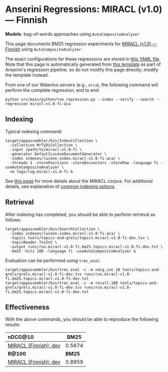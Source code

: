 # Anserini Regressions: MIRACL (v1.0) &mdash; Finnish

**Models**: bag-of-words approaches using `AutoCompositeAnalyzer`

This page documents BM25 regression experiments for [MIRACL (v1.0) &mdash; Finnish](https://github.com/project-miracl/miracl) using `AutoCompositeAnalyzer`.

The exact configurations for these regressions are stored in [this YAML file](../../src/main/resources/regression/miracl-v1.0-fi-aca.yaml).
Note that this page is automatically generated from [this template](../../src/main/resources/docgen/templates/miracl-v1.0-fi-aca.template) as part of Anserini's regression pipeline, so do not modify this page directly; modify the template instead.

From one of our Waterloo servers (e.g., `orca`), the following command will perform the complete regression, end to end:

```
python src/main/python/run_regression.py --index --verify --search --regression miracl-v1.0-fi-aca
```

## Indexing

Typical indexing command:

```
target/appassembler/bin/IndexCollection \
  -collection MrTyDiCollection \
  -input /path/to/miracl-v1.0-fi \
  -generator DefaultLuceneDocumentGenerator \
  -index indexes/lucene-index.miracl-v1.0-fi-aca/ \
  -threads 1 -storePositions -storeDocvectors -storeRaw -language fi -useAutoCompositeAnalyzer \
  >& logs/log.miracl-v1.0-fi &
```

See [this page](https://github.com/project-miracl/miracl) for more details about the MIRACL corpus.
For additional details, see explanation of [common indexing options](../../docs/common-indexing-options.md).

## Retrieval

After indexing has completed, you should be able to perform retrieval as follows:

```
target/appassembler/bin/SearchCollection \
  -index indexes/lucene-index.miracl-v1.0-fi-aca/ \
  -topics tools/topics-and-qrels/topics.miracl-v1.0-fi-dev.tsv \
  -topicReader TsvInt \
  -output runs/run.miracl-v1.0-fi.bm25.topics.miracl-v1.0-fi-dev.txt \
  -bm25 -hits 100 -language fi -useAutoCompositeAnalyzer &
```

Evaluation can be performed using `trec_eval`:

```
target/appassembler/bin/trec_eval -c -m ndcg_cut.10 tools/topics-and-qrels/qrels.miracl-v1.0-fi-dev.tsv runs/run.miracl-v1.0-fi.bm25.topics.miracl-v1.0-fi-dev.txt
target/appassembler/bin/trec_eval -c -m recall.100 tools/topics-and-qrels/qrels.miracl-v1.0-fi-dev.tsv runs/run.miracl-v1.0-fi.bm25.topics.miracl-v1.0-fi-dev.txt
```

## Effectiveness

With the above commands, you should be able to reproduce the following results:

| **nDCG@10**                                                                                                  | **BM25**  |
|:-------------------------------------------------------------------------------------------------------------|-----------|
| [MIRACL (Finnish): dev](https://github.com/project-miracl/miracl)                                            | 0.5674    |
| **R@100**                                                                                                    | **BM25**  |
| [MIRACL (Finnish): dev](https://github.com/project-miracl/miracl)                                            | 0.8959    |
